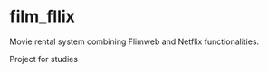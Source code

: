 # film_fllix

Movie rental system combining Flimweb and Netflix functionalities.

Project for studies


